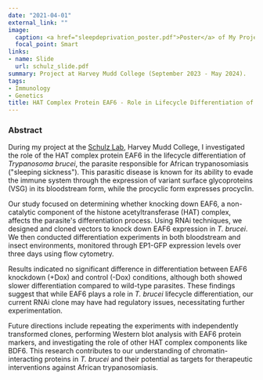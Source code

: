 ```yaml
---
date: "2021-04-01"
external_link: ""
image:
  caption: <a href="sleepdeprivation_poster.pdf">Poster</a> of My Project
  focal_point: Smart
links:
- name: Slide
  url: schulz_slide.pdf
summary: Project at Harvey Mudd College (September 2023 - May 2024).
tags:
- Immunology
- Genetics
title: HAT Complex Protein EAF6 - Role in Lifecycle Differentiation of Trypanosoma brucei
---
```


### Abstract

During my project at the [Schulz Lab](https://sites.google.com/a/g.hmc.edu/schulzlab/home?authuser=0), Harvey Mudd College, I investigated the role of the HAT complex protein EAF6 in the lifecycle differentiation of *Trypanosoma brucei*, the parasite responsible for African trypanosomiasis ("sleeping sickness"). This parasitic disease is known for its ability to evade the immune system through the expression of variant surface glycoproteins (VSG) in its bloodstream form, while the procyclic form expresses procyclin.

Our study focused on determining whether knocking down EAF6, a non-catalytic component of the histone acetyltransferase (HAT) complex, affects the parasite's differentiation process. Using RNAi techniques, we designed and cloned vectors to knock down EAF6 expression in *T. brucei*. We then conducted differentiation experiments in both bloodstream and insect environments, monitored through EP1-GFP expression levels over three days using flow cytometry.

Results indicated no significant difference in differentiation between EAF6 knockdown (+Dox) and control (-Dox) conditions, although both showed slower differentiation compared to wild-type parasites. These findings suggest that while EAF6 plays a role in *T. brucei* lifecycle differentiation, our current RNAi clone may have had regulatory issues, necessitating further experimentation.

Future directions include repeating the experiments with independently transformed clones, performing Western blot analysis with EAF6 protein markers, and investigating the role of other HAT complex components like BDF6. This research contributes to our understanding of chromatin-interacting proteins in *T. brucei* and their potential as targets for therapeutic interventions against African trypanosomiasis.